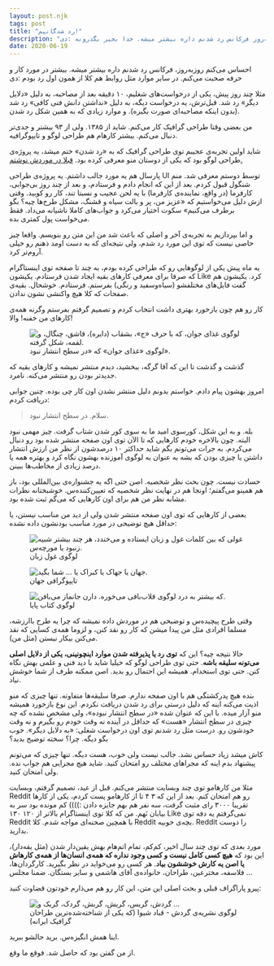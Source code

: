 ```yaml
---
layout: post.njk
tags: post
title: "رد شدگانیم!"
description: "روزبه‌روز فرکانس رد شدنم داره بیشتر میشه. خدا بخیر بگذرونه :دی"
date: 2020-06-19
---
```


احساس می‌کنم روزبه‌روز، فرکانس رد شدنم داره بیشتر میشه. بیشتر در مورد کار و حرفه صحبت می‌کنم. در سایر موارد مثل روابط هم کلا از همون اول رد بودم :دی

مثلا چند روز پیش، یکی از درخواست‌های شغلیم، ۱۰ دقیقه بعد از مصاحبه، به دلیل «دلایل دیگر» رد شد. قبل‌ترش، یه درخواست دیگه، به دلیل «نداشتن دانش فنی کافی» رد شد (بدون اینکه مصاحبه‌ای صورت بگیره). و موارد زیادی که به همین شکل رد شدن.

من بعضی وقتا طراحی گرافیک کار می‌کنم. شاید از ۱۳۸۵. ولی از ۹۳ بیشتر و جدی‌تر دنبال می‌کنم.
بیشتر کارهام هم طراحی لوگو و تایپوگرافیه.

شاید اولین تجربه‌ی عجیبم توی طراحی گرافیک که به «رد شدن» ختم میشد، یه پروژه‌ی طراحی لوگو بود که یکی از دوستان منو معرفی کرده بود.
<a href="/experience-1/">قبلا در موردش نوشتم.</a>

پارسال هم یه مورد جالب داشتم. یه پروژه‌ی طراحی UI توسط دوستم معرفی شد. منم شنگول قبول کردم. بعد از این که انجام دادم و فرستادم، و بعد از چند روز بی‌جوابی، کارفرما (در واقع، نماینده‌ی کارفرما) با یه لحن عجیب و نسبتا تند، کار رو کوبید. وقتی ازش دلیل می‌خواستیم که «عزیز من، پر و بالت سیاه و قشنگ، مشکل طرح‌ها چیه؟ بگو برطرف می‌کنیم» سکوت اختیار می‌کرد و جواب‌های کاملا ناشیانه می‌داد. فقط می‌خواست پول کمتری بده.

و اما بپردازیم به تجربه‌ی آخر و اصلی که باعث شد من این متن رو بنویسم. واقعا چیز خاصی نیست که توی این مورد رد شدم، ولی نتیجه‌ای که به دست اومد ذهنم رو خیلی آروم‌تر کرد.

یه ماه پیش یکی از لوگوهایی رو که طراحی کرده بودم، به چند تا صفحه توی اینستاگرام که صرفا برای معرفی کارهای بقیه ایجاد شدن فرستادم. یکیشون Like کرد. یکیشون هم گفت فایل‌های مختلفشو (سیاه‌وسفید و رنگی) بفرستم. فرستادم. خوشحال. بقیه‌ی صفحات که کلا هیچ واکنشی نشون ندادن.

کار رو هم چون بازخورد بهتری داشت انتخاب کردم و تصمیم گرفتم بفرستم وگرنه همه‌ی کارهای من خفنه! والا!

<figure>
<img src="{{ website.assetsPath }}/images/content/javan-foods-logo.png"
  alt="لوگوی غذای جوان، که با حرف «ج»، بشقاب (دایره)، قاشق، چنگال، و لقمه، شکل گرفته.">
<figcaption>
لوگوی «غذای جوان» که «در سطح انتشار نبود».
</figcaption>
</figure>

گذشت و گذشت تا این که آقا گرگه، ببخشید، دیدم منتشر نمیشه و کارهای بقیه که جدیدتر بودن رو منتشر می‌کنه. نامرد.

امروز بهشون پیام دادم. خواستم بدونم دلیل منتشر نشدن اون کار چی بوده. چنین جوابی دریافت کردم:

> سلام. در سطح انتشار نبود.

بله. و به این شکل، کورسوی امید ما به سوی کور شدن شتاب گرفت. چیز مهمی نبود البته. چون بالاخره خودم کارهایی که تا الآن توی اون صفحه منتشر شده بود رو دنبال می‌کردم. به جرات می‌تونم بگم شاید حداکثر ۱۰ درصدشون از نظر من ارزش انتشار داشتن یا چیزی بودن که بشه به عنوان یه لوگوی آموزنده بهشون نگاه کرد و بهتره همه یا درصد زیادی از مخاطب‌ها ببینن.

حسادت نیست. چون بحث نظر شخصیه. اصن حتی اگه یه جشنواره‌ی بین‌المللی بود، باز هم همینو می‌گفتم؛ اونجا هم در نهایت نظر شخصیه که تعیین‌کننده‌س. خوشبختانه نظرات مشابه نظر من هم برای اون کارهایی که می‌گم ثبت شده بود.

بعضی از کارهایی که توی اون صفحه منتشر شدن ولی از دید من مناسب نیستن، یا حداقل هیچ توضیحی در مورد مناسب بودنشون داده نشده:

<figure>
<img src="{{ website.assetsPath }}/images/content/ghoole-zaban-by-mehdi-sadeghi-yekta.jpg"
  alt="غولی که بین کلمات غول و زبان ایستاده و می‌خندد، هر چند بیشتر شبیه زنبود یا مورچه‌س.">
<figcaption>
لوگوی غول زبان
</figcaption>
</figure>

<figure>
<img src="{{ website.assetsPath }}/images/content/jahan-by-mohammad-hasan-nematian.jpg"
  alt="جهان یا جهاک یا کبراک یا ... شما بگید.">
<figcaption>
تایپوگرافی جهان
</figcaption>
</figure>

<figure>
<img src="{{ website.assetsPath }}/images/content/paya-book-by-mahmood-karimpoor.jpg"
  alt="که بیشتر به درد لوگوی قلاب‌بافی می‌خوره. دارن جانماز می‌بافن.">
<figcaption>
لوگوی کتاب پایا
</figcaption>
</figure>

وقتی طرح پیچیده‌س و توضیحی هم در موردش داده نمیشه که چرا یه طرح باارزشه، مسلما افرادی مثل من پیدا میشن که کار رو نقد کنن، و لزوما همه‌ی کسایی که نقد می‌کنن بیکار نیستن (مثل من).

حالا نتیجه چیه؟ این که **توی رد یا پذیرفته شدن موارد اینچونینی، یکی از دلایل اصلی می‌تونه سلیقه باشه**. حتی توی طراحی لوگو که خیلیا شاید با دید فنی و علمی بهش نگاه کنن. حتی توی استخدام. همیشه این احتمال رو بدید. اصن ممکنه طرف از شما خوشش نیاد.

بنده هیچ پدرکشتگی هم با اون صفحه ندارم. صرفا سلیقه‌ها متفاوته. تنها چیزی که منو اذیت می‌کنه اینه که دلیل درستی برای رد شدن دریافت نکردم. این نوع بازخورد همیشه منو آزار میده. با این که عنوان شده «در سطح انتشار نبوده»، ولی مشخص نشده که چه چیزی در سطح انتشار «هست» که حداقل در آینده نه وقت خودم رو بگیرم و نه وقت خودشون رو. درست مثل رد شدنم توی اون درخواست شغلی: «به دلایل دیگر». خوب بگو دیگه. چرا؟ سخته توضیح بدید؟

کاش میشد زیاد حساس نشد. جالب نیست ولی خوب، هست دیگه. تنها چیزی که می‌تونم پیشنهاد بدم اینه که مجراهای مختلف رو امتحان کنید. شاید هیچ مجرایی هم جواب نده. ولی امتحان کنید.

مثلا من کارهامو توی چند وبسایت منتشر می‌کنم. قبل از عید، تصمیم گرفتم، وبسایت Reddit رو هم امتحان کنم. بعد از این که ۳ ۴ تا از کارهامو پست کردم، یکی از کارها تقریبا ۳۰۰۰ رای مثبت گرفت، سه نفر هم بهم جایزه دادن :)))) کم مونده بود سر به بیابان نَهم. من که کلا توی اینستاگرام بالاتر از ۱۲۰ ۱۳۰ Like نمی‌گرفتم یه دفه توی Reddit با همچین صحنه‌ای مواجه شدم. کلا Reddit بچه‌ی خوبیه. Reddit را دوست بدارید.

مورد بعدی که توی چند سال اخیر، کم‌کم، تمام اتم‌هام بهش یقین‌دار شدن (مثل یقه‌دار)، این بود که **هیچ کسی کامل نیست و کسی وجود نداره که همه‌ی انسان‌ها از همه‌ی کارهاش یا اصن یه کارش خوششون بیاد**. هر کسی رو می‌خواید در نظر بگیرید. کارگردان‌ها، فلاسفه، مخترعین، طراحان، خانواده‌ی آقای هاشمی و سایر بستگان. ضمنا مجلس ...

پیرو پاراگراف قبلی و بحث اصلی این متن، این کار رو هم می‌ذارم خودتون قضاوت کنید:

<figure>
<img src="{{ website.assetsPath }}/images/content/gardesh-by-ghobad-shiva.jpg"
  alt="گردش، گریس، گریش، گربش، گردک، گریک و ...">
<figcaption>
لوگوی نشریه‌ی گردش - قباد شیوا (که یکی از شناخته‌شده‌ترین طراحان گرافیک ایرانه)
</figcaption>
</figure>

اینا همش انگیزه‌س. برید حالشو ببرید.

از من گفتن بود که حاصل شد. فوقع ما وقع.